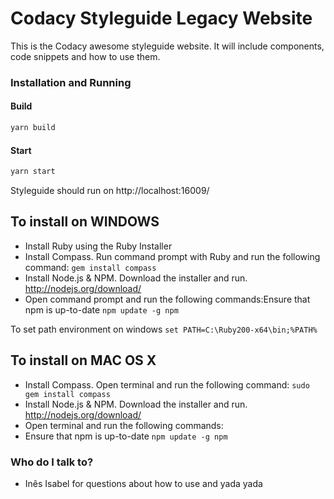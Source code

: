 # Codacy Styleguide Legacy Website

This is the Codacy awesome styleguide website.
It will include components, code snippets and how to use them.

### Installation and Running

#### Build

```sh
yarn build
```

#### Start

```sh
yarn start
```

Styleguide should run on http://localhost:16009/

## To install on WINDOWS

- Install Ruby using the Ruby Installer
- Install Compass. Run command prompt with Ruby and run the following command:
  `gem install compass`
- Install Node.js & NPM. Download the installer and run. http://nodejs.org/download/
- Open command prompt and run the following commands:Ensure that npm is up-to-date
  `npm update -g npm`

To set path environment on windows `set PATH=C:\Ruby200-x64\bin;%PATH%`

## To install on MAC OS X

- Install Compass. Open terminal and run the following command:
  `sudo gem install compass`
- Install Node.js & NPM. Download the installer and run. http://nodejs.org/download/
- Open terminal and run the following commands:
- Ensure that npm is up-to-date
  `npm update -g npm`

### Who do I talk to?

- Inês Isabel for questions about how to use and yada yada
